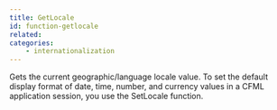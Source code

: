 ```yaml
---
title: GetLocale
id: function-getlocale
related:
categories:
    - internationalization
---
```


Gets the current geographic/language locale value.
        To set the default display format of date, time, number, and
        currency values in a CFML application session, you use
        the SetLocale function.